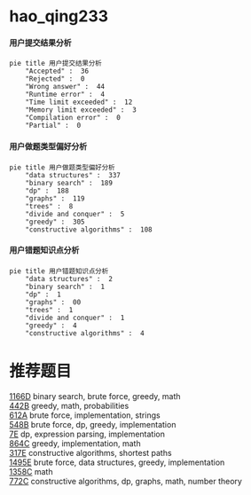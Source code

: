 # hao_qing233

<!-- tabs:start -->



#### **用户提交结果分析**

```mermaid
pie title 用户提交结果分析
    "Accepted" :  36
    "Rejected" :  0
    "Wrong answer" :  44
    "Runtime error" :  4
    "Time limit exceeded" :  12
    "Memory limit exceeded" :  3
    "Compilation error" :  0
    "Partial" :  0
```

#### **用户做题类型偏好分析**

```mermaid
pie title 用户做题类型偏好分析
    "data structures" :  337
    "binary search" :  189
    "dp" :  188
    "graphs" :  119
    "trees" :  8
    "divide and conquer" :  5
    "greedy" :  305
    "constructive algorithms" :  108
```
#### **用户错题知识点分析**

```mermaid
pie title 用户错题知识点分析
    "data structures" :  2
    "binary search" :  1
    "dp" :  1
    "graphs" :  00
    "trees" :  1
    "divide and conquer" :  1
    "greedy" :  4
    "constructive algorithms" :  4
```



<!-- tabs:end -->
# 推荐题目
[1166D](https://codeforces.com/contest/1166/problem/D)		binary search,
                        brute force,
                        greedy,
                        math		  
[442B](https://codeforces.com/contest/442/problem/B)		greedy,
                        math,
                        probabilities		  
[612A](https://codeforces.com/contest/612/problem/A)		brute force,
                        implementation,
                        strings		  
[548B](https://codeforces.com/contest/548/problem/B)		brute force,
                        dp,
                        greedy,
                        implementation		  
[7E](https://codeforces.com/contest/7/problem/E)		dp,
                        expression parsing,
                        implementation		  
[864C](https://codeforces.com/contest/864/problem/C)		greedy,
                        implementation,
                        math		  
[317E](https://codeforces.com/contest/317/problem/E)		constructive algorithms,
                        shortest paths		  
[1495E](https://codeforces.com/contest/1495/problem/E)		brute force,
                        data structures,
                        greedy,
                        implementation		  
[1358C](https://codeforces.com/contest/1358/problem/C)		math		  
[772C](https://codeforces.com/contest/772/problem/C)		constructive algorithms,
                        dp,
                        graphs,
                        math,
                        number theory		  
